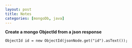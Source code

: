 ```yaml
---
layout: post
title: Notes
categories: [mongoDb, java]
---
```


**Create a mongo ObjectId from a json response**  
```
ObjectId id = new ObjectId(jsonNode.get("id").asText());
```